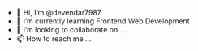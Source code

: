 - 👋 Hi, I’m @devendar7987
- 🌱 I’m currently learning Frontend Web Development
- 💞️ I’m looking to collaborate on ...
- 📫 How to reach me ...

<!---
devendar7987/devendar7987 is a ✨ special ✨ repository because its `README.md` (this file) appears on your GitHub profile.
You can click the Preview link to take a look at your changes.
--->
